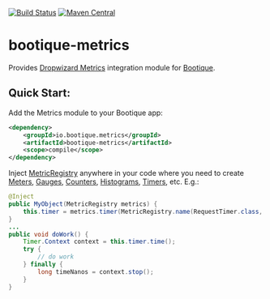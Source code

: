 [![Build Status](https://travis-ci.org/bootique/bootique-metrics.svg)](https://travis-ci.org/bootique/bootique-metrics)
[![Maven Central](https://maven-badges.herokuapp.com/maven-central/io.bootique.metrics/bootique-metrics/badge.svg)](https://maven-badges.herokuapp.com/maven-central/io.bootique.metrics/bootique-metrics/)

# bootique-metrics

Provides [Dropwizard Metrics](http://metrics.dropwizard.io/) integration module for [Bootique](http://bootique.io).

## Quick Start:

Add the Metrics module to your Bootique app:

```xml
<dependency>
	<groupId>io.bootique.metrics</groupId>
	<artifactId>bootique-metrics</artifactId>
	<scope>compile</scope>
</dependency>
```

Inject [MetricRegistry](http://metrics.dropwizard.io/3.1.0/apidocs/com/codahale/metrics/MetricRegistry.html) anywhere 
in your code where you need to create [Meters](http://metrics.dropwizard.io/3.1.0/getting-started/#meters), 
[Gauges](http://metrics.dropwizard.io/3.1.0/getting-started/#gauges), 
[Counters](http://metrics.dropwizard.io/3.1.0/getting-started/#counters), 
[Histograms](http://metrics.dropwizard.io/3.1.0/getting-started/#histograms), 
[Timers](http://metrics.dropwizard.io/3.1.0/getting-started/#timers), etc. E.g.:

```java
@Inject
public MyObject(MetricRegistry metrics) {
	this.timer = metrics.timer(MetricRegistry.name(RequestTimer.class, "work-timer"));
}
...
public void doWork() {
	Timer.Context context = this.timer.time();
	try {
		// do work
	} finally {
		long timeNanos = context.stop();
	}
}
```